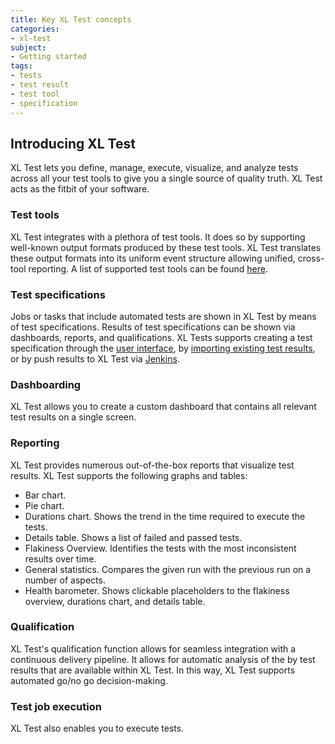 ```yaml
---
title: Key XL Test concepts
categories:
- xl-test
subject:
- Getting started
tags:
- tests
- test result
- test tool
- specification
---
```


## Introducing XL Test

XL Test lets you define, manage, execute, visualize, and analyze tests across all your test tools to give you a single source of quality truth. XL Test acts as the fitbit of your software.

### Test tools

XL Test integrates with a plethora of test tools. It does so by supporting well-known output formats produced by these test tools. XL Test translates these output formats into its uniform event structure allowing unified, cross-tool reporting. A list of supported test tools can be found [here](test-tools.html).

### Test specifications

Jobs or tasks that include automated tests are shown in XL Test by means of test specifications. Results of test specifications can be shown via dashboards, reports, and qualifications. XL Tests supports creating a test specification through the [user interface](/xl-test/howto/add-a-test-specification.html), by [importing  existing test results](/xl-test/import-test-results.html), or by push results to XL Test via [Jenkins](/xl-test/howto/bla).

### Dashboarding

XL Test allows you to create a custom dashboard that contains all relevant test results on a single screen.

### Reporting

XL Test provides numerous out-of-the-box reports that visualize test results. XL Test supports the following graphs and tables:

* Bar chart.
* Pie chart.
* Durations chart. Shows the trend in the time required to execute the tests.
* Details table. Shows a list of failed and passed tests.
* Flakiness Overview. Identifies the tests with the most inconsistent results over time.
* General statistics. Compares the given run with the previous run on a number of aspects.
* Health barometer. Shows clickable placeholders to the flakiness overview, durations chart, and details table.

### Qualification

XL Test's qualification function allows for seamless integration with a continuous delivery pipeline. It allows for automatic analysis of the by test results that are available within XL Test. In this way, XL Test supports automated go/no go decision-making.

### Test job execution

XL Test also enables you to execute tests.